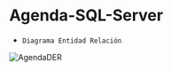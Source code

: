 # Agenda-SQL-Server

- `Diagrama Entidad Relación`

![AgendaDER](https://user-images.githubusercontent.com/83089714/172078824-088e62f7-a31f-4478-bba0-6b1d25f7a584.png)
